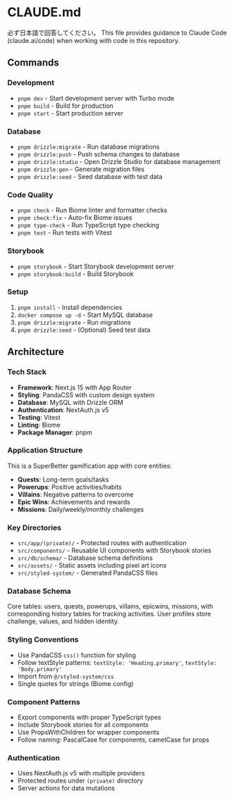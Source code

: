 # CLAUDE.md
必ず日本語で回答してください。
This file provides guidance to Claude Code (claude.ai/code) when working with code in this repository.

## Commands

### Development
- `pnpm dev` - Start development server with Turbo mode
- `pnpm build` - Build for production
- `pnpm start` - Start production server

### Database
- `pnpm drizzle:migrate` - Run database migrations
- `pnpm drizzle:push` - Push schema changes to database  
- `pnpm drizzle:studio` - Open Drizzle Studio for database management
- `pnpm drizzle:gen` - Generate migration files
- `pnpm drizzle:seed` - Seed database with test data

### Code Quality
- `pnpm check` - Run Biome linter and formatter checks
- `pnpm check:fix` - Auto-fix Biome issues
- `pnpm type-check` - Run TypeScript type checking
- `pnpm test` - Run tests with Vitest

### Storybook
- `pnpm storybook` - Start Storybook development server
- `pnpm storybook:build` - Build Storybook

### Setup
1. `pnpm install` - Install dependencies
2. `docker compose up -d` - Start MySQL database
3. `pnpm drizzle:migrate` - Run migrations
4. `pnpm drizzle:seed` - (Optional) Seed test data

## Architecture

### Tech Stack
- **Framework**: Next.js 15 with App Router
- **Styling**: PandaCSS with custom design system
- **Database**: MySQL with Drizzle ORM
- **Authentication**: NextAuth.js v5
- **Testing**: Vitest
- **Linting**: Biome
- **Package Manager**: pnpm

### Application Structure
This is a SuperBetter gamification app with core entities:
- **Quests**: Long-term goals/tasks
- **Powerups**: Positive activities/habits  
- **Villains**: Negative patterns to overcome
- **Epic Wins**: Achievements and rewards
- **Missions**: Daily/weekly/monthly challenges

### Key Directories
- `src/app/(private)/` - Protected routes with authentication
- `src/components/` - Reusable UI components with Storybook stories
- `src/db/schema/` - Database schema definitions
- `src/assets/` - Static assets including pixel art icons
- `src/styled-system/` - Generated PandaCSS files

### Database Schema
Core tables: users, quests, powerups, villains, epicwins, missions, with corresponding history tables for tracking activities. User profiles store challenge, values, and hidden identity.

### Styling Conventions
- Use PandaCSS `css()` function for styling
- Follow textStyle patterns: `textStyle: 'Heading.primary'`, `textStyle: 'Body.primary'`
- Import from `@/styled-system/css`
- Single quotes for strings (Biome config)

### Component Patterns
- Export components with proper TypeScript types
- Include Storybook stories for all components
- Use PropsWithChildren for wrapper components
- Follow naming: PascalCase for components, camelCase for props

### Authentication
- Uses NextAuth.js v5 with multiple providers
- Protected routes under `(private)` directory
- Server actions for data mutations